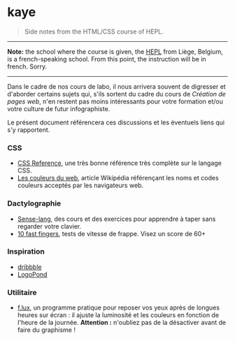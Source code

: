 # kaye

> Side notes from the HTML/CSS course of HEPL.

* * *

**Note:** the school where the course is given, the [HEPL](http://www.provincedeliege.be/hauteecole) from Liège, Belgium, is a french-speaking school. From this point, the instruction will be in french. Sorry.

* * *

Dans le cadre de nos cours de labo, il nous arrivera souvent de digresser et d'aborder certains sujets qui, s'ils sortent du cadre du cours de *Création de pages web*, n'en restent pas moins intéressants pour votre formation et/ou votre culture de futur infographiste.

Le présent document référencera ces discussions et les éventuels liens qui s'y rapportent.

### CSS

* [CSS Reference](http://tympanus.net/codrops/css_reference/), une très bonne référence très complète sur le langage CSS.
* [Les couleurs du web](https://fr.wikipedia.org/wiki/Couleur_du_Web), article Wikipédia référençant les noms et codes couleurs acceptés par les navigateurs web.

### Dactylographie

* [Sense-lang](http://www.sense-lang.org/french.php), des cours et des exercices pour apprendre à taper sans regarder votre clavier.
* [10 fast fingers](http://10fastfingers.com/typing-test/french), tests de vitesse de frappe. Visez un score de 60+

### Inspiration

* [dribbble](http://dribbble.com)
* [LogoPond](https://logopond.com/)

### Utilitaire

* [f.lux](https://justgetflux.com), un programme pratique pour reposer vos yeux après de longues heures sur écran : il ajuste la luminosité et les couleurs en fonction de l'heure de la journée. **Attention :** n'oubliez pas de la désactiver avant de faire du graphisme !
